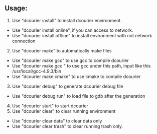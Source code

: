 
## Usage:
1. Use "dcourier install" to install dcourier environment. 
  * Use "dcourier install online", if you can access to network.  
  * Use "dcourier install offline" to install environment with not network connection
2. Use "dcourier make" to automatically make files 
  * Use "dcourier make gcc" to use gcc to compile dcourier
  * Use "dcourier make gcc <PATH>" to use gcc under this path, input like this /usr/local/gcc-4.9.3/bin
  * Use "dcourier make cmake" to use cmake to compile dcourier
3. Use "dcourier debug" to generate dcourier debug file 
  * Use "dcourier debug run" to load file to gdb after the generation
4. Use "dcourier start" to start dcourier
5. Use "dcourier clear" to clear running environment 
  * Use "dcourier clear data" to clear data only 
  * Use "dcourier clear trash" to clear running trash only. 
